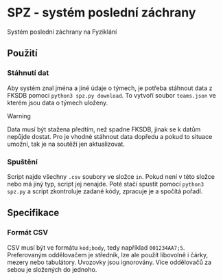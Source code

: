 # SPZ - systém poslední záchrany
Systém poslední záchrany na Fyziklání

## Použití
### Stáhnutí dat
Aby systém znal jména a jiné údaje o týmech, je potřeba stáhnout data z
FKSDB pomocí `python3 spz.py download`. To vytvoří soubor `teams.json` ve
kterém jsou data o týmech uloženy.

> [!WARNING]
> Data musí být stažena předtím, než spadne FKSDB, jinak se k datům nepůjde
> dostat. Pro je vhodné stáhnout data dopředu a pokud to situace umožní, tak
> je na soutěží jen aktualizovat.

### Spuštění
Script najde všechny `.csv` soubory ve složce `in`. Pokud není v této složce
nebo má jiný typ, script jej nenajde. Poté stačí spustit pomocí `python3
spz.py` a script zkontroluje zadané kódy, zpracuje je a spočítá pořadí.

## Specifikace
### Formát CSV
CSV musí být ve formátu `kód;body`, tedy například `001234AA7;5`. Preferovaným
oddělovačem je středník, lze ale použít libovolně i čárky, mezery nebo
tabulátory. Uvozovky jsou ignorovány. Více oddělovačů za sebou je složených do
jednoho.

